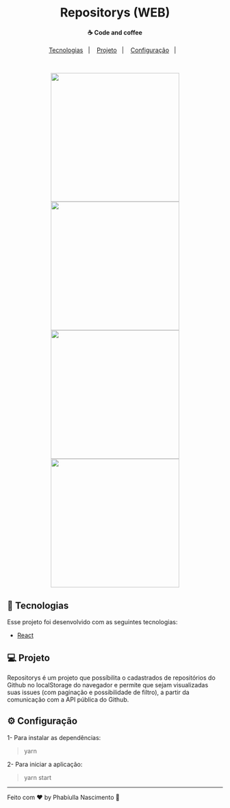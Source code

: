 <h1 align="center">
    Repositorys (WEB)
</h1>

<h4 align="center">
  ☕ Code and coffee
</h4>

<p align="center">
  <a href="#rocket-tecnologias">Tecnologias</a>&nbsp;&nbsp;&nbsp;|&nbsp;&nbsp;&nbsp;
  <a href="#-projeto">Projeto</a>&nbsp;&nbsp;&nbsp;|&nbsp;&nbsp;&nbsp;
  <a href="#-configuração">Configuração</a>&nbsp;&nbsp;&nbsp;|&nbsp;&nbsp;&nbsp;
</p>

<br>

<p align="center">
   <img src="https://user-images.githubusercontent.com/22889383/64165515-2c1dfb00-ce3d-11e9-8d44-5defa44e6985.PNG" width="300">
   <img src="https://user-images.githubusercontent.com/22889383/64165517-2c1dfb00-ce3d-11e9-9494-b26f140fc337.PNG" width="300">
   <img src="https://user-images.githubusercontent.com/22889383/64165518-2c1dfb00-ce3d-11e9-86f5-3de6de22b79c.PNG" width="300">
   <img src="https://user-images.githubusercontent.com/22889383/64165520-2c1dfb00-ce3d-11e9-9b01-f1d0b36c7149.PNG" width="300">
</p>

## :rocket: Tecnologias

Esse projeto foi desenvolvido com as seguintes tecnologias:

- [React](https://reactjs.org)

## 💻 Projeto

Repositorys é um projeto que possíbilita o cadastrados de repositórios do Github no localStorage do navegador e permite que sejam 
visualizadas suas issues (com paginação e possibilidade de filtro), a partir da comunicação com a API pública do Github.

## ⚙ Configuração

1- Para instalar as dependências:
> yarn

2- Para iniciar a aplicação:
> yarn start

---

Feito com ♥ by Phabíulla Nascimento :wave:
